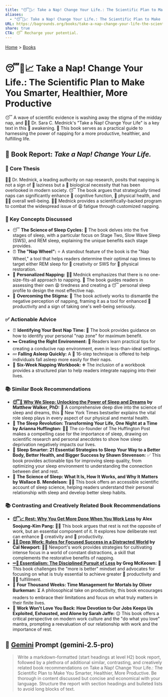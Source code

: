 ```yaml
---
title: "😴🧠📈 Take a Nap! Change Your Life.: The Scientific Plan to Make You Smarter, Healthier, More Productive"
aliases:
  - "😴🧠📈 Take a Nap! Change Your Life.: The Scientific Plan to Make You Smarter, Healthier, More Productive"
URL: https://bagrounds.org/books/take-a-nap-change-your-life-the-scientific-plan-to-make-you-smarter-healthier-more-productive
share: true
CTA: 😴 Recharge your potential.
---
```

[Home](../index.md) > [Books](./index.md)  
# 😴🧠📈 Take a Nap! Change Your Life.: The Scientific Plan to Make You Smarter, Healthier, More Productive  
😴 A wave of scientific evidence is washing away the stigma of the midday nap, and 👨‍⚕️ Dr. Sara C. Mednick's "Take a Nap! Change Your Life" is a key text in this 🌅 awakening. 📖 This book serves as a practical guide to harnessing the power of napping for a more productive, healthier, and fulfilling life.  
  
## 📖 Book Report: *Take a Nap! Change Your Life.*  
  
### 🎯 Core Thesis  
  
👨‍⚕️ Dr. Mednick, a leading authority on nap research, posits that napping is not a sign of 🦥 laziness but a 🧬 biological necessity that has been overlooked in modern society. 😴 The book argues that strategically timed naps can significantly enhance 🧠 cognitive function, 💪 physical health, and 🧘‍♀️ overall well-being. 👨‍⚕️ Mednick provides a scientifically-backed program to combat the widespread issue of 😩 fatigue through customized napping.  
  
### 🔑 Key Concepts Discussed  
  
* 😴 **The Science of Sleep Cycles:** 📖 The book delves into the five stages of sleep, with a particular focus on Stage Two, Slow Wave Sleep (SWS), and REM sleep, explaining the unique benefits each stage provides.  
* ⏰ **The "Nap Wheel":** ⭐ A standout feature of the book is the "Nap Wheel," a tool that helps readers determine their optimal nap times to target either REM sleep for 🎨 creativity or SWS for 💪 physical restoration.  
* 👤 **Personalized Napping:** 👨‍⚕️ Mednick emphasizes that there is no one-size-fits-all approach to napping. 📖 The book guides readers in assessing their own 😩 tiredness and creating a 😴 personal sleep profile to design the most effective nap.  
* 🚫 **Overcoming the Stigma:** 📖 The book actively works to dismantle the negative perception of napping, framing it as a tool for enhanced 🚀 productivity and a sign of taking one's well-being seriously.  
  
### ✅ Actionable Advice  
  
* ⏰ **Identifying Your Best Nap Time:** 📖 The book provides guidance on how to identify your personal "nap zone" for maximum benefit.  
* 🛏️ **Creating the Right Environment:** 📖 Readers learn practical tips for creating a conducive nap environment, even in less-than-ideal settings.  
* 💤 **Falling Asleep Quickly:** A 🔢 16-step technique is offered to help individuals fall asleep more easily for their naps.  
* 📝 **Six-Week Napping Workbook:** ➕ The inclusion of a workbook provides a structured plan to help readers integrate napping into their lives.  
  
### 📚 Similar Book Recommendations  
  
* **[😴💭 Why We Sleep: Unlocking the Power of Sleep and Dreams](./why-we-sleep-unlocking-the-power-of-sleep-and-dreams.md) by Matthew Walker, PhD:** 🧠 A comprehensive deep dive into the science of sleep and dreams, this 📰 New York Times bestseller explains the vital role sleep plays in every aspect of our physical and mental health.  
* 📖 **The Sleep Revolution: Transforming Your Life, One Night at a Time by Arianna Huffington:** 👩‍💼 The co-founder of The Huffington Post makes a compelling case for the importance of sleep, drawing on scientific research and personal anecdotes to show how sleep deprivation negatively impacts our lives.  
* 📖 **Sleep Smarter: 21 Essential Strategies to Sleep Your Way to a Better Body, Better Health, and Bigger Success by Shawn Stevenson:** ✅ This book provides actionable tips for improving sleep quality, from optimizing your sleep environment to understanding the connection between diet and rest.  
* 📖 **The Science of Sleep: What It Is, How It Works, and Why It Matters by Wallace B. Mendelson:** 🧑‍🔬 This book offers an accessible scientific account of sleep science, helping readers understand their personal relationship with sleep and develop better sleep habits.  
  
### 📚 Contrasting and Creatively Related Book Recommendations  
  
* **[😴📈 Rest: Why You Get More Done When You Work Less](./rest-why-you-get-more-done-when-you-work-less.md) by Alex Soojung-Kim Pang:** 🧘‍♀️ This book argues that rest is not the opposite of work, but an essential component of it. It explores how deliberate rest can enhance 🎨 creativity and 🚀 productivity.  
* **[🤿💼 Deep Work: Rules for Focused Success in a Distracted World](./deep-work.md) by Cal Newport:** 👨‍💻 Newport's work provides strategies for cultivating intense focus in a world of constant distractions, a skill that complements the restorative benefits of napping.  
* **[➖💯 Essentialism: The Disciplined Pursuit of Less](./essentialism-the-disciplined-pursuit-of-less.md) by Greg McKeown:** 🎯 This book challenges the "more is better" mindset and advocates for focusing on what is truly essential to achieve greater 🚀 productivity and 🧘‍♀️ fulfillment.  
* 📖 **Four Thousand Weeks: Time Management for Mortals by Oliver Burkeman:** ⏳ A philosophical take on productivity, this book encourages readers to embrace their limitations and focus on what truly matters in their finite lives.  
* 📖 **Work Won't Love You Back: How Devotion to Our Jobs Keeps Us Exploited, Exhausted, and Alone by Sarah Jaffe:** 😔 This book offers a critical perspective on modern work culture and the "do what you love" mantra, prompting a reevaluation of our relationship with work and the importance of rest.  
  
## 💬 [Gemini](../software/gemini.md) Prompt (gemini-2.5-pro)  
> Write a markdown-formatted (start headings at level H2) book report, followed by a plethora of additional similar, contrasting, and creatively related book recommendations on Take a Nap! Change Your Life.: The Scientific Plan to Make You Smarter, Healthier, More Productive. Be thorough in content discussed but concise and economical with your language. Structure the report with section headings and bulleted lists to avoid long blocks of text.